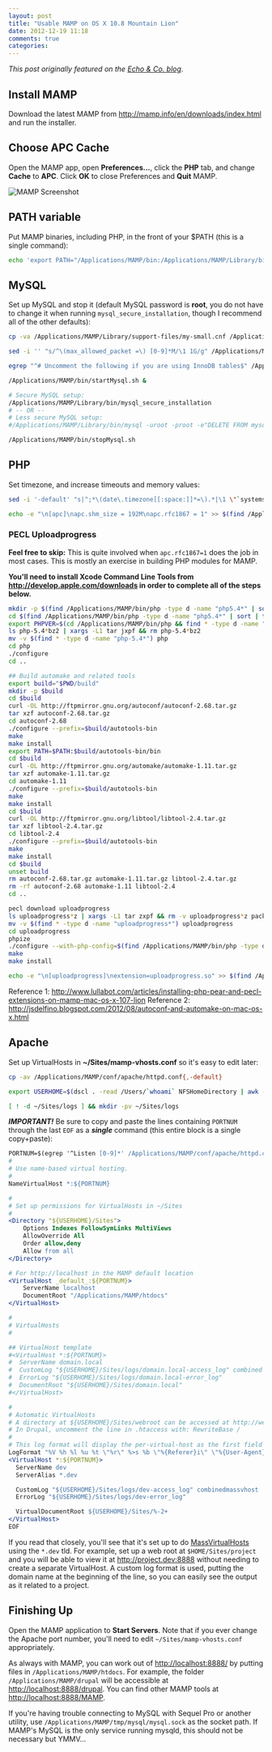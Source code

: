 ```yaml
---
layout: post
title: "Usable MAMP on OS X 10.8 Mountain Lion"
date: 2012-12-19 11:18
comments: true
categories:
---
```


*This post originally featured on the [Echo &amp; Co. blog](http://echo.co/blog/usable-mamp-os-x-108-mountain-lion)*.

## Install MAMP

Download the latest MAMP from <http://mamp.info/en/downloads/index.html> and run the installer.

## Choose APC Cache

Open the MAMP app, open **Preferences...**, click the **PHP** tab, and change **Cache** to **APC**. Click **OK** to close Preferences and **Quit** MAMP.

![MAMP Screenshot](http://i46.tinypic.com/2wltqpw.png)

## PATH variable

Put MAMP binaries, including PHP, in the front of your $PATH (this is a single command):

```bash
echo 'export PATH="/Applications/MAMP/bin:/Applications/MAMP/Library/bin:$(find /Applications/MAMP/bin/php -type d -name "php5.4*" | sort | tail -1)/bin:$PATH"' >> ~/.bash_profile && source ~/.bash_profile
```

## MySQL

Set up MySQL and stop it (default MySQL password is **root**, you do not have to change it when running `mysql_secure_installation`, though I recommend all of the other defaults):

```bash
cp -va /Applications/MAMP/Library/support-files/my-small.cnf /Applications/MAMP/conf/my.cnf

sed -i '' "s/^\(max_allowed_packet =\) [0-9]*M/\1 1G/g" /Applications/MAMP/conf/my.cnf

egrep "^# Uncomment the following if you are using InnoDB tables$" /Applications/MAMP/conf/my.cnf &>/dev/null && sed -i '' "s/^\(# Uncomment the following if you are using InnoDB tables\)$/\1@innodb_file_per_table/; y/@/\n/; s/^#\(innodb_.*\)/\1/g" /Applications/MAMP/conf/my.cnf

/Applications/MAMP/bin/startMysql.sh &

# Secure MySQL setup:
/Applications/MAMP/Library/bin/mysql_secure_installation
# -- OR --
# Less secure MySQL setup:
#/Applications/MAMP/Library/bin/mysql -uroot -proot -e"DELETE FROM mysql.user WHERE User=''; DELETE FROM mysql.user WHERE User='root' AND Host!='localhost'; FLUSH PRIVILEGES;"

/Applications/MAMP/bin/stopMysql.sh
```

## PHP

Set timezone, and increase timeouts and memory values:

```bash
sed -i '-default' "s|^;*\(date\.timezone[[:space:]]*=\).*|\1 \"`systemsetup -gettimezone|awk -F"\: " '{print $2}'`\"|; s|^\(memory_limit[[:space:]]*=\).*\(\;.*\)|\1 256M \2|; s|^\(post_max_size[[:space:]]*=\).*|\1 200M|; s|^\(upload_max_filesize[[:space:]]*=\).*|\1 100M|; s|^\(default_socket_timeout[[:space:]]*=\).*|\1 600|; s|^\(max_execution_time[[:space:]]*=\).*\(\;.*\)|\1 300 \2|; s|^\(max_input_time[[:space:]]*=\).*\(\;.*\)|\1 600 \2|;" $(find /Applications/MAMP/bin/php -type d -name "php5.4*" | sort | tail -1)/conf/php.ini

echo -e "\n[apc]\napc.shm_size = 192M\napc.rfc1867 = 1" >> $(find /Applications/MAMP/bin/php -type d -name "php5.4*" | sort | tail -1)/conf/php.ini
```

### PECL Uploadprogress

**Feel free to skip:** This is quite involved when `apc.rfc1867=1` does the job in most cases. This is mostly an exercise in building PHP modules for MAMP. 

**You'll need to install Xcode Command Line Tools from <http://develop.apple.com/downloads> in order to complete all of the steps below.**

```bash
mkdir -p $(find /Applications/MAMP/bin/php -type d -name "php5.4*" | sort | tail -1)/include
cd $(find /Applications/MAMP/bin/php -type d -name "php5.4*" | sort | tail -1)/include
export PHPVER=$(cd /Applications/MAMP/bin/php && find * -type d -name "php5.4*" | sort | tail -1 | sed 's/php//') && curl -L -o php-${PHPVER}.tar.bz2 http://us3.php.net/get/php-${PHPVER}.tar.bz2/from/us3.php.net/mirror && unset PHPVER
ls php-5.4*bz2 | xargs -L1 tar jxpf && rm php-5.4*bz2
mv -v $(find * -type d -name "php-5.4*") php
cd php
./configure
cd ..

## Build automake and related tools
export build="$PWD/build"
mkdir -p $build
cd $build
curl -OL http://ftpmirror.gnu.org/autoconf/autoconf-2.68.tar.gz
tar xzf autoconf-2.68.tar.gz
cd autoconf-2.68
./configure --prefix=$build/autotools-bin
make
make install
export PATH=$PATH:$build/autotools-bin/bin
cd $build
curl -OL http://ftpmirror.gnu.org/automake/automake-1.11.tar.gz
tar xzf automake-1.11.tar.gz
cd automake-1.11
./configure --prefix=$build/autotools-bin
make
make install
cd $build
curl -OL http://ftpmirror.gnu.org/libtool/libtool-2.4.tar.gz
tar xzf libtool-2.4.tar.gz
cd libtool-2.4
./configure --prefix=$build/autotools-bin
make
make install
cd $build
unset build
rm autoconf-2.68.tar.gz automake-1.11.tar.gz libtool-2.4.tar.gz
rm -rf autoconf-2.68 automake-1.11 libtool-2.4
cd ..

pecl download uploadprogress
ls uploadprogress*z | xargs -L1 tar zxpf && rm -v uploadprogress*z package*xml
mv -v $(find * -type d -name "uploadprogress*") uploadprogress
cd uploadprogress
phpize
./configure --with-php-config=$(find /Applications/MAMP/bin/php -type d -name "php5.4*" | sort | tail -1)/bin/php-config
make
make install

echo -e "\n[uploadprogress]\nextension=uploadprogress.so" >> $(find /Applications/MAMP/bin/php -type d -name "php5.4*" | sort | tail -1)/conf/php.ini
```

Reference 1: <http://www.lullabot.com/articles/installing-php-pear-and-pecl-extensions-on-mamp-mac-os-x-107-lion>
Reference 2: <http://jsdelfino.blogspot.com/2012/08/autoconf-and-automake-on-mac-os-x.html>

## Apache

Set up VirtualHosts in **~/Sites/mamp-vhosts.conf** so it's easy to edit later:

```bash
cp -av /Applications/MAMP/conf/apache/httpd.conf{,-default}

export USERHOME=$(dscl . -read /Users/`whoami` NFSHomeDirectory | awk -F"\: " '{print $2}') && echo -e "\n# User VirtualHosts file (added after MAMP installer)\nInclude ${USERHOME}/Sites/mamp-vhosts.conf" >> /Applications/MAMP/conf/apache/httpd.conf && unset USERHOME

[ ! -d ~/Sites/logs ] && mkdir -pv ~/Sites/logs
```

***IMPORTANT!*** Be sure to copy and paste the lines containing `PORTNUM` through the last `EOF` as a ***single*** command (this entire block is a single copy+paste):

```apache
PORTNUM=$(egrep '^Listen [0-9]*' /Applications/MAMP/conf/apache/httpd.conf | awk '{print $2}') USERHOME=$(dscl . -read /Users/`whoami` NFSHomeDirectory | awk -F"\: " '{print $2}') cat > ~/Sites/mamp-vhosts.conf <<EOF
#
# Use name-based virtual hosting.
#
NameVirtualHost *:${PORTNUM}

#
# Set up permissions for VirtualHosts in ~/Sites
#
<Directory "${USERHOME}/Sites">
    Options Indexes FollowSymLinks MultiViews
    AllowOverride All
    Order allow,deny
    Allow from all
</Directory>

# For http://localhost in the MAMP default location
<VirtualHost _default_:${PORTNUM}>
    ServerName localhost
    DocumentRoot "/Applications/MAMP/htdocs"
</VirtualHost>

#
# VirtualHosts
#

## VirtualHost template
#<VirtualHost *:${PORTNUM}>
#  ServerName domain.local
#  CustomLog "${USERHOME}/Sites/logs/domain.local-access_log" combined
#  ErrorLog "${USERHOME}/Sites/logs/domain.local-error_log"
#  DocumentRoot "${USERHOME}/Sites/domain.local"
#</VirtualHost>

#
# Automatic VirtualHosts
# A directory at ${USERHOME}/Sites/webroot can be accessed at http://webroot.dev
# In Drupal, uncomment the line in .htaccess with: RewriteBase /
#
# This log format will display the per-virtual-host as the first field followed by a typical log line
LogFormat "%V %h %l %u %t \"%r\" %>s %b \"%{Referer}i\" \"%{User-Agent}i\"" combinedmassvhost
<VirtualHost *:${PORTNUM}>
  ServerName dev
  ServerAlias *.dev

  CustomLog "${USERHOME}/Sites/logs/dev-access_log" combinedmassvhost
  ErrorLog "${USERHOME}/Sites/logs/dev-error_log"

  VirtualDocumentRoot ${USERHOME}/Sites/%-2+
</VirtualHost>
EOF
```

If you read that closely, you'll see that it's set up to do [MassVirtualHosts](http://httpd.apache.org/docs/2.2/vhosts/mass.html) using the `*.dev` tld. For example, set up a web root at `$HOME/Sites/project` and you will be able to view it at <http://project.dev:8888> without needing to create a separate VirtualHost. A custom log format is used, putting the domain name at the beginning of the line, so you can easily see the output as it related to a project.

## Finishing Up

Open the MAMP application to **Start Servers**. Note that if you ever change the Apache port number, you'll need to edit `~/Sites/mamp-vhosts.conf` appropriately.

As always with MAMP, you can work out of <http://localhost:8888/> by putting files in `/Applications/MAMP/htdocs`. For example, the folder `/Applications/MAMP/drupal` will be accessible at <http://localhost:8888/drupal>. You can find other MAMP tools at <http://localhost:8888/MAMP>.

If you're having trouble connecting to MySQL with Sequel Pro or another utility, use `/Applications/MAMP/tmp/mysql/mysql.sock` as the socket path. If MAMP's MySQL is the only service running mysqld, this should not be necessary but YMMV...